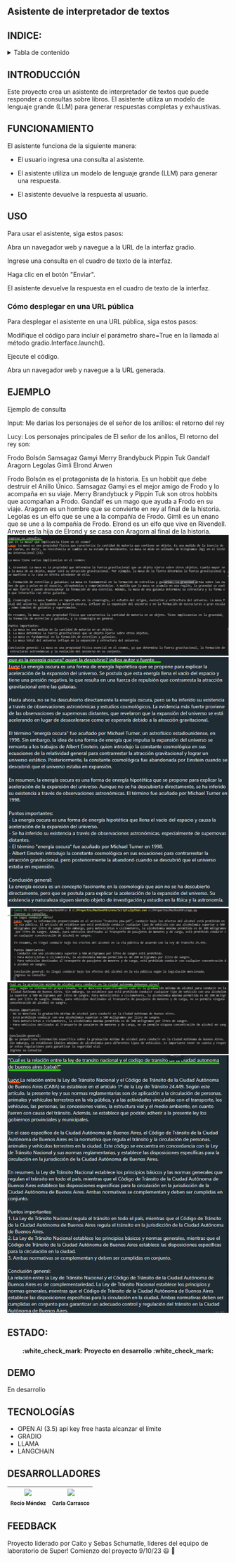 
## Asistente de interpretador de textos

## INDICE:
<!-- TABLE OF CONTENTS -->
<details>
  <summary>Tabla de contenido</summary>
  <ol>
    <li><a href="#header">TÍTULO E IMAGEN DE PORTADA</a></li>
    <li><a href="#INDICE">ÍNDICE</a></li>
    <li><a href="#INTRODUCCIÓN">INTRODUCCIÓN</a></li>
    <li><a href="#FUNCIONAMIENTO">FUNCIONAMIENTO</a></li>
    <li><a href="#USO">USO</a></li>
    <li><a href="#EJEMPLO">EJEMPLO</a></li>
    <li><a href="#ESTADO">ESTADO</a></li>
    <li><a href="#DEMO">DEMO</a></li>
    <li><a href="#TECNOLOGÍAS">TECNOLOGÍAS UTILIZADAS</a></li>
    <li><a href="#DESARROLLADORES">DESARROLLADORES DEL PROYECTO</a></li>
    <li><a href="#FEEDBACK">FEEDBACK</a></li>
  </ol>
</details>


## INTRODUCCIÓN
Este proyecto crea un asistente de interpretador de textos que puede responder a consultas sobre libros. El asistente utiliza un modelo de lenguaje grande (LLM) para generar respuestas completas y exhaustivas.

## FUNCIONAMIENTO
El asistente funciona de la siguiente manera:

- El usuario ingresa una consulta al asistente.

- El asistente utiliza un modelo de lenguaje grande (LLM) para generar una respuesta.

- El asistente devuelve la respuesta al usuario.



## USO
Para usar el asistente, siga estos pasos:

Abra un navegador web y navegue a la URL de la interfaz gradio.

Ingrese una consulta en el cuadro de texto de la interfaz.

Haga clic en el botón "Enviar".

El asistente devuelve la respuesta en el cuadro de texto de la interfaz.

### Cómo desplegar en una URL pública

Para desplegar el asistente en una URL pública, siga estos pasos:

Modifique el código para incluir el parámetro share=True en la llamada al método gradio.Interface.launch().

Ejecute el código.

Abra un navegador web y navegue a la URL generada.

## EJEMPLO

Ejemplo de consulta

Input: Me darias los personajes de el señor de los anillos: el retorno del rey

Lucy: Los personajes principales de El señor de los anillos, El retorno del rey son:

Frodo Bolsón
Samsagaz Gamyi
Merry Brandybuck
Pippin Tuk
Gandalf
Aragorn
Legolas
Gimli
Elrond
Arwen

Frodo Bolsón es el protagonista de la historia. Es un hobbit que debe destruir el Anillo Único. Samsagaz Gamyi es el mejor amigo de Frodo y lo acompaña en su viaje. Merry Brandybuck y Pippin Tuk son otros hobbits que acompañan a Frodo. Gandalf es un mago que ayuda a Frodo en su viaje. Aragorn es un hombre que se convierte en rey al final de la historia. Legolas es un elfo que se une a la compañía de Frodo. Gimli es un enano que se une a la compañía de Frodo. Elrond es un elfo que vive en Rivendell. Arwen es la hija de Elrond y se casa con Aragorn al final de la historia.
![](https://github.com/LAB-MEETSUPER/PDFs/blob/main/multimedia/prueba1.png)
![](https://github.com/LAB-MEETSUPER/PDFs/blob/main/multimedia/prueba2.png)
![](https://github.com/LAB-MEETSUPER/PDFs/blob/main/multimedia/prueba3.png)
![](https://github.com/LAB-MEETSUPER/PDFs/blob/main/multimedia/prueba4.png)
![](https://github.com/LAB-MEETSUPER/PDFs/blob/main/multimedia/prueba5.png)
    
## ESTADO:
<h4 align="center">
:white_check_mark: Proyecto en desarrollo :white_check_mark:
</h4>

## DEMO

En desarrollo

## TECNOLOGÍAS

- OPEN AI (3.5) api key free hasta alcanzar el límite
- GRADIO
- LLAMA
- LANGCHAIN

## DESARROLLADORES

| [<img src="https://avatars.githubusercontent.com/u/83037176?v=4" width=115><br><sub>Rocío Méndez</sub>](https://github.com/RocioAldanaMendez)  | [<img src="https://avatars.githubusercontent.com/u/109556951?v=4" width=115><br><sub>Carla Carrasco</sub>](https://github.com/CarCarrasco1) 
| :---: | :---: | 

## FEEDBACK

Proyecto liderado por Caito y Sebas Schumatle, líderes del equipo de laboratorio de Super!
Comienzo del proyecto 9/10/23
 :smiley: :wave:

